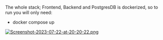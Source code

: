 The whole stack; Frontend, Backend and PostgresDB is dockerized, so to run you will only need:

 - docker compose up

[![Screenshot-2023-07-22-at-20-20-22.png](https://i.postimg.cc/XJztHB4c/Screenshot-2023-07-22-at-20-20-22.png)](https://postimg.cc/ftYHkL3J)
